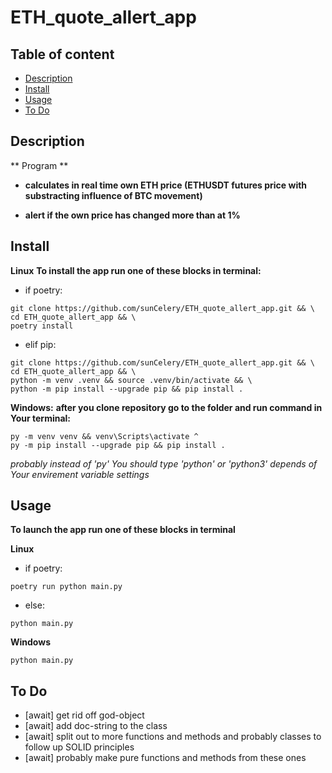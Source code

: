 <h1>ETH_quote_allert_app</h1>

<h2>Table of content</h2>

- [Description](#description)
- [Install](#install)
- [Usage](#usage)
- [To Do](#to-do)

## Description ##

** Program **

- **calculates in real time own ETH price (ETHUSDT futures price with substracting influence of BTC movement)**

- **alert if the own price has changed more than at 1%**

## Install ##
**Linux**
**To install the app run one of these blocks in terminal:**

- if poetry:
```
git clone https://github.com/sunCelery/ETH_quote_allert_app.git && \
cd ETH_quote_allert_app && \
poetry install
```

- elif pip:
```
git clone https://github.com/sunCelery/ETH_quote_allert_app.git && \
cd ETH_quote_allert_app && \
python -m venv .venv && source .venv/bin/activate && \
python -m pip install --upgrade pip && pip install .
```

**Windows:**
**after you clone repository go to the folder and run command in Your terminal:**

```
py -m venv venv && venv\Scripts\activate ^
py -m pip install --upgrade pip && pip install .
```
<em>probably instead of 'py' You should type 'python' or 'python3' depends of Your envirement variable settings</em>

## Usage ##
**To launch the app run one of these blocks in terminal**

**Linux**
- if poetry:
```
poetry run python main.py
```
- else:
```
python main.py
```
**Windows**
```
python main.py
```

## To Do ##

- [await] get rid off god-object
- [await] add doc-string to the class
- [await] split out to more functions and methods and probably classes to follow up SOLID principles
- [await] probably make pure functions and methods from these ones
